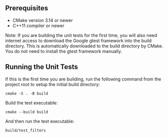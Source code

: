## Prerequisites
- CMake version 3.14 or newer
- C++11 compiler or newer

Note: If you are building the unit tests for the first time, you will also need internet access to download the Google gtest framework into the build directory. This is automatically downloaded to the build directory by CMake. You do not need to install the gtest framework manually.

## Running the Unit Tests
If this is the first time you are building, run the following command from the project root to setup the initial build directory:
```
cmake -S . -B build
```

Build the test executable:
```
cmake --build build
```

And then run the test executable:
```
build/test_filters
```

